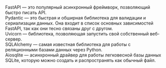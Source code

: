 FastAPI — это популярный асинхронный фреймворк, позволяющий быстро писать API.  
Pydantic — это быстрая и обширная библиотека для валидации и сериализации данных. Она входит в список основных зависимостей FastAPI, так как они тесно связаны друг с другом.  
Uvicorn — библиотека, позволяющая запустить свой собственный веб-сервер.  
SQLAlchemy — самая известная библиотека для работы с реляционными базами данных через Python.  
Aiosqlite — асинхронный драйвер для работы легковесной базы данных SQLite, которую можно создать и распространять как обычный файл.  
